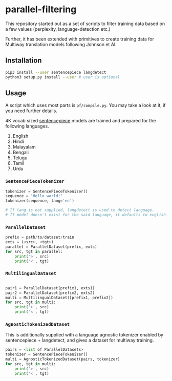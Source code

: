 # parallel-filtering

This repository started out as a set of scripts to filter training data
based on a few values (perplexity, language-detection etc.)

Further, it has been extended with primitives to create training data
for Multiway translation models following Johnson et Al.

## Installation

```bash
pip3 install --user sentencepiece langdetect
python3 setup.py install --user # user is optional
```

## Usage

A script which uses most parts is `pf/compile.py`. You may take a look
at it, if you need further details.

4K vocab sized [sentencepiece](https://github.com/google/sentencepiece)
models are trained and prepared for the following languages.

1. English
2. Hindi
3. Malayalam
4. Bengali
5. Telugu
6. Tamil
7. Urdu

### `SentencePieceTokenizer`

```py
tokenizer = SentencePieceTokenizer()
sequence = "Hello world!"
tokenizer(sequence, lang='en') 

# If lang is not supplied, langdetect is used to detect language.
# If model doesn't exist for the said language, it defaults to english.

```

### `ParallelDataset`

```py
prefix = path/to/dataset/train
exts = (<src>, <tgt>)
parallel = ParallelDataset(prefix, exts)
for src, tgt in parallel:
    print('>', src)
    print('<', tgt)
```

### `MultilingualDataset`

```py

pair1 = ParallelDataset(prefix1, exts1)
pair2 = ParallelDataset(prefix2, exts2)
multi = MultilingualDataset([prefix1, prefix2])
for src, tgt in multi:
    print('>', src)
    print('<', tgt)

```

### `AgnosticTokenizedDataset`

This is additionally supplied with a language agnostic tokenizer enabled
by sentencepiece + langdetect, and gives a dataset for multiway training.


```py
pairs = <list of ParallelDatasets>
tokenizer = SentencePieceTokenizer()
multi = AgnosticTokenizedDataset(pairs, tokenizer)
for src, tgt in multi:
    print('>', src)
    print('<', tgt)

```
